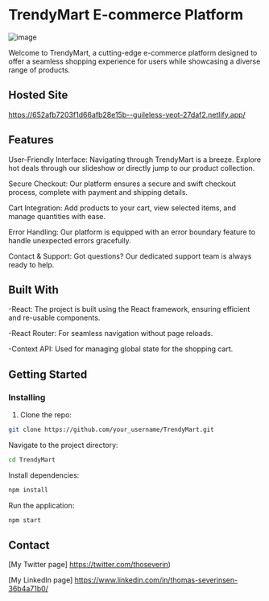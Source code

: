 # TrendyMart E-commerce Platform

![image](https://github.com/thomsev/TrendyMart/assets/100193213/4afdbb68-99af-4d84-90f4-fa61b984cd76)


Welcome to TrendyMart, a cutting-edge e-commerce platform designed to offer a seamless shopping experience for users while showcasing a diverse range of products.

## Hosted Site
https://652afb7203f1d66afb28e15b--guileless-yeot-27daf2.netlify.app/

## Features

User-Friendly Interface: Navigating through TrendyMart is a breeze. Explore hot deals through our slideshow or directly jump to our product collection.

Secure Checkout: Our platform ensures a secure and swift checkout process, complete with payment and shipping details.

Cart Integration: Add products to your cart, view selected items, and manage quantities with ease.

Error Handling: Our platform is equipped with an error boundary feature to handle unexpected errors gracefully.

Contact & Support: Got questions? Our dedicated support team is always ready to help.
## Built With

-React: The project is built using the React framework, ensuring efficient and re-usable components.

-React Router: For seamless navigation without page reloads.

-Context API: Used for managing global state for the shopping cart.

## Getting Started

### Installing


1. Clone the repo:

```bash
git clone https://github.com/your_username/TrendyMart.git
```


Navigate to the project directory:
```bash
cd TrendyMart
```
Install dependencies:
```bash
npm install
```
Run the application:
```bash
npm start
```
## Contact

[My Twitter page] https://twitter.com/thoseverin)

[My LinkedIn page] https://www.linkedin.com/in/thomas-severinsen-36b4a71b0/
